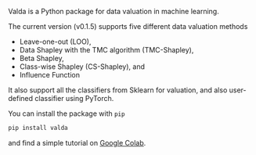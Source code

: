
Valda is a Python package for data valuation in machine learning. 

The current version (v0.1.5) supports five different data valuation methods 

- Leave-one-out (LOO), 
- Data Shapley with the TMC algorithm (TMC-Shapley), 
- Beta Shapley, 
- Class-wise Shapley (CS-Shapley), and 
- Influence Function

It also support all the classifiers from Sklearn for valuation, and also user-defined classifier using PyTorch. 


You can install the package with `pip`

```bash
pip install valda
```

and find a simple tutorial on [Google Colab](https://colab.research.google.com/drive/1agsMNqZan-3RnJLQtBGATRHHWYMe7C9H?usp=sharing). 
